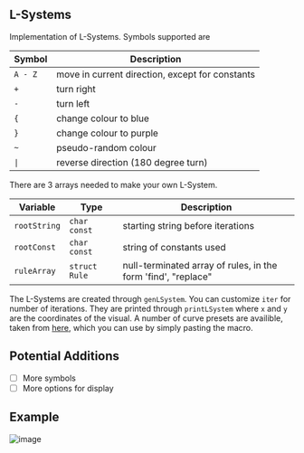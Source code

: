 ## L-Systems

Implementation of L-Systems. Symbols supported are

| Symbol  | Description |
| ------------- | ------------- | 
| ```A - Z``` | move in current direction, except for constants |
| ```+``` | turn right |
| ```-``` | turn left |
| ```{```| change colour to blue |
| ```}```| change colour to purple |
| ```~```| pseudo-random colour |
| ```\|```| reverse direction (180 degree turn) |

There are 3 arrays needed to make your own L-System.

| Variable | Type | Description |
| ------------- | ------------- | ------------- | 
| ```rootString``` | ``` char const ``` | starting string before iterations |
| ```rootConst``` | ``` char const ``` | string of constants used |
| ```ruleArray``` | ```struct Rule ``` | null-terminated array of rules, in the form 'find', "replace" |

The L-Systems are created through ```genLSystem```. You can customize ```iter``` for number of iterations. They are printed through ```printLSystem``` where ```x``` and ```y``` are the coordinates of the visual. A number of curve presets are availible, taken from [here](http://paulbourke.net/fractals/lsys/), which you can use by simply pasting the macro.

## Potential Additions
- [ ] More symbols
- [ ] More options for display

## Example
![image](https://i.imgur.com/oBEAuEm.png)
